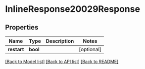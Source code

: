 # InlineResponse20029Response

## Properties
Name | Type | Description | Notes
------------ | ------------- | ------------- | -------------
**restart** | **bool** |  | [optional] 

[[Back to Model list]](../README.md#documentation-for-models) [[Back to API list]](../README.md#documentation-for-api-endpoints) [[Back to README]](../README.md)


